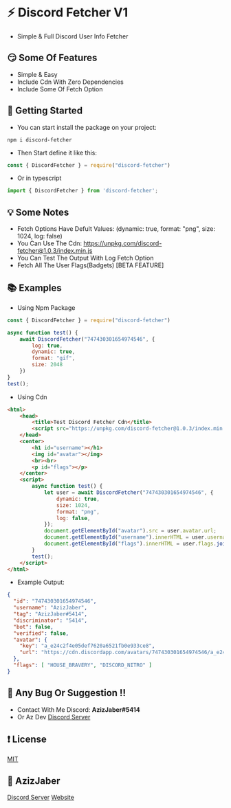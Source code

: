 # ⚡ Discord Fetcher V1 
- Simple & Full Discord User Info Fetcher

## 😏 Some Of Features
- Simple & Easy
- Include Cdn With Zero Dependencies 
- Include Some Of Fetch Option

## 🔌 Getting Started
- You can start install the package on your project:
```
npm i discord-fetcher
```
- Then Start define it like this:
```javascript
const { DiscordFetcher } = require("discord-fetcher")
```
- Or in typescript
```ts
import { DiscordFetcher } from 'discord-fetcher';
```

## 💡 Some Notes 
- Fetch Options Have Defult Values: (dynamic: true, format: "png", size: 1024, log: false)
- You Can Use The Cdn: https://unpkg.com/discord-fetcher@1.0.3/index.min.js
- You Can Test The Output With Log Fetch Option
- Fetch All The User Flags(Badgets) [BETA FEATURE]

## 📚 Examples
- Using Npm Package
```javascript
const { DiscordFetcher } = require("discord-fetcher")

async function test() {
	await DiscordFetcher("747430301654974546", {
		log: true,
		dynamic: true,
		format: "gif",
		size: 2048
	})
}
test();
```
- Using Cdn
```html
<html>
	<head>
		<title>Test Discord Fetcher Cdn</title>
		<script src="https://unpkg.com/discord-fetcher@1.0.3/index.min.js"></script>
	</head>
	<center>
		<h1 id="username"></h1>
		<img id="avatar"></img>
		<br><br>
		<p id="flags"></p>
	</center>
	<script>
		async function test() {
			let user = await DiscordFetcher("747430301654974546", {
				dynamic: true,
				size: 1024,
				format: "png",
				log: false,
			});
			document.getElementById("avatar").src = user.avatar.url;
			document.getElementById("username").innerHTML = user.username
			document.getElementById("flags").innerHTML = user.flags.join(` - `) || "NO_FLAGS"
		}
		test();
	</script>
</html>
```
- Example Output:
```json
{
  "id": "747430301654974546",
  "username": "AzizJaber",
  "tag": "AzizJaber#5414",
  "discriminator": "5414",
  "bot": false,
  "verified": false,
  "avatar": {
    "key": "a_e24c2f4e05def7620a6521fb0e933ce8",
    "url": "https://cdn.discordapp.com/avatars/747430301654974546/a_e24c2f4e05def7620a6521fb0e933ce8.gif?size=2048"
  },
  "flags": [ "HOUSE_BRAVERY", "DISCORD_NITRO" ]
}
```

## 💖 Any Bug Or Suggestion !!
- Contact With Me Discord: **AzizJaber#5414**
- Or Az Dev [Discord Server](https://discord.gg/cMKxudNhdc)

## ❗ License
[MIT](https://choosealicense.com/licenses/mit/)

## 💌 AzizJaber
[Discord Server](https://discord.gg/cMKxudNhdc)
[Website](https://azizjaber.xyz)